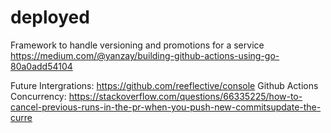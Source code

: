 # deployed
Framework to handle versioning and promotions for a service
https://medium.com/@yanzay/building-github-actions-using-go-80a0add54104


Future Intergrations: https://github.com/reeflective/console
Github Actions Concurrency: https://stackoverflow.com/questions/66335225/how-to-cancel-previous-runs-in-the-pr-when-you-push-new-commitsupdate-the-curre